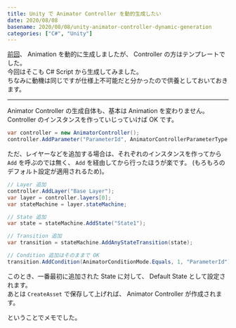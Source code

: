 ```yaml
---
title: Unity で Animator Controller を動的生成したい
date: 2020/08/08
basename: 2020/08/08/unity-animator-controller-dynamic-generation
categories: ["C#", "Unity"]
---
```


[前回](https://natsuneko.blog/entry/2020/07/20/191621)、 Animation を動的に生成しましたが、 Controller の方はテンプレートでした。  
今回はそこも C# Script から生成してみました。  
ちなみに動機は同じですが仕様上不可能だと分かったので供養としておいておきます。

---

Animator Controller の生成自体も、基本は Animation を変わりません。  
Controller のインスタンスを作っていじっていけば OK です。

```csharp
var controller = new AnimatorController();
controller.AddParameter("ParameterId", AnimatorControllerParameterType.Int);
```

ただ、レイヤーなどを追加する場合は、それぞれのインスタンスを作ってから `Add` を呼ぶのでは無く、 `Add` を経由してから行ったほうが楽です。 (もろもろのデフォルト設定が適用されるため)。

```csharp
// Layer 追加
controller.AddLayer("Base Layer");
var layer = controller.layers[0];
var stateMachine = layer.stateMachine;

// State 追加
var state = stateMachine.AddState("State1");

// Transition 追加
var transition = stateMachine.AddAnyStateTransition(state);

// Condition 追加はそのままで OK
transition.AddCondition(AnimatorConditionMode.Equals, 1, "ParameterId");
```

このとき、一番最初に追加された State に対して、 Default State として設定されます。  
あとは `CreateAsset` で保存して上げれば、 Animator Controller が作成されます。

ということでメモでした。
